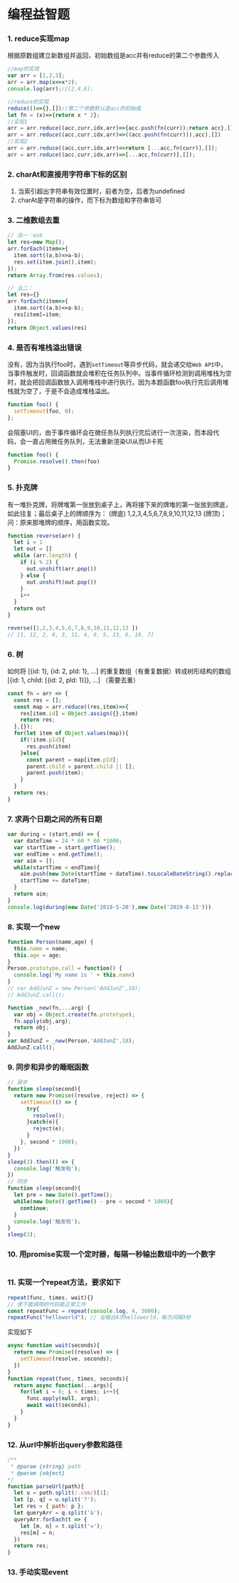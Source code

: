 <!-- 编程益智题.md -->
# 编程益智题
### 1. reduce实现map
根据原数组建立新数组并返回，初始数组是acc并有reduce的第二个参数传入
```js
//map的实现
var arr = [1,2,3];
arr = arr.map(x=>x*2);
console.log(arr);//[2,4,6];

//reduce的实现
reduce(()=>{},[])//第二个参数默认是acc的初始值
let fn = (x)=>{return x * 2};
//实现1
arr = arr.reduce((acc,curr,idx,arr)=>{acc.push(fn(curr));return acc},[])
arr = arr.reduce((acc,curr,idx,arr)=>((acc.push(fn(curr))),acc),[])
//实现2
arr = arr.reduce((acc,curr,idx,arr)=>return [...acc,fn(curr)],[]);
arr = arr.reduce((acc,curr,idx,arr)=>[...acc,fn(curr)],[]);
```

### 2. charAt和直接用字符串下标的区别
1. 当索引超出字符串有效位置时，前者为空，后者为undefined
2. charAt是字符串的操作，而下标为数组和字符串皆可


### 3. 二维数组去重
```js
// 法一：es6
let res=new Map();
arr.forEach(item=>{
  item.sort((a,b)=>a-b);
  res.set(item.join(),item);
});        
return Array.from(res.values);

// 法二：
let res={}
arr.forEach(item=>{
  item.sort((a,b)=>a-b);
  res[item]=item;
});
return Object.values(res)
```

### 4. 是否有堆栈溢出错误
没有，因为当执行foo时，遇到```setTimeout```等异步代码，就会递交给```Web API```中，当事件触发时，回调函数就会堆积在任务队列中。当事件循环检测到调用堆栈为空时，就会把回调函数放入调用堆栈中进行执行。因为本题函数foo执行完后调用堆栈就为空了，于是不会造成堆栈溢出。
```js
function foo() {
  setTimeout(foo, 0);
};
```
会阻塞UI的，由于事件循环会在微任务队列执行完后进行一次渲染，而本段代码，会一直占用微任务队列，无法重新渲染UI从而UI卡死
```js
function foo() {
  Promise.resolve().then(foo)
}
```



### 5. 扑克牌
有一堆扑克牌，将牌堆第一张放到桌子上，再将接下来的牌堆的第一张放到牌底，如此往复；最后桌子上的牌顺序为： (牌底) 1,2,3,4,5,6,7,8,9,10,11,12,13 (牌顶)；问：原来那堆牌的顺序，用函数实现。
```js
function reverse(arr) {
  let i = 1
  let out = []
  while (arr.length) {
    if (i % 2) {
      out.unshift(arr.pop())
    } else {
      out.unshift(out.pop())
    }
    i++
  }
  return out
}

reverse([1,2,3,4,5,6,7,8,9,10,11,12,13 ])
// [1, 12, 2, 8, 3, 11, 4, 9, 5, 13, 6, 10, 7]
```

### 6. 树
如何将 [{id: 1}, {id: 2, pId: 1}, ...] 的重复数组（有重复数据）转成树形结构的数组 [{id: 1, child: [{id: 2, pId: 1}]}, ...] （需要去重）
```js
const fn = arr => {
  const res = [];
  const map = arr.reduce((res,item)=>{
    res[item.id] = Object.assign({},item)
    return res;
  },{});
  for(let item of Object.values(map)){
    if(!item.pId){
      res.push(item)
    }else{
      const parent = map[item.pId];
      parent.child = parent.child || [];
      parent.push(item);
    }
  }
  return res;
}
```

### 7. 求两个日期之间的所有日期
```js
var during = (start,end) => {
  var dateTime = 24 * 60 * 60 *1000;
  var startTime = start.getTime();
  var endTime = end.getTime();
  var aim = [];
  while(startTime < endTime){
    aim.push(new Date(startTime + dateTime).toLocaleDateString().replace('/\//g','-'));
    startTime += dateTime;
  }
  return aim;
}
console.log(during(new Date('2019-5-20'),new Date('2019-8-13')))
```

### 8. 实现一个new
```js
function Person(name,age) {
  this.name = name;
  this.age = age;
}
Person.prototype.call = function() {
  console.log('My name is ' + this.name)
}
// var AddJunZ = new Person('AddJunZ',18);
// AddJunZ.call();

function _new(fn,...arg) {
  var obj = Object.create(fn.prototype);
  fn.apply(obj,arg);
  return obj;
}
var AddJunZ = _new(Person,'AddJunZ',18);
AddJunZ.call();
```

### 9. 同步和异步的睡眠函数
```js
// 异步
function sleep(second){
  return new Promise((resolve, reject) => {
    setTimeout(() => {
      try{  
        resolve();
      }catch(e){
        reject(e);
      }
    }, second * 1000);
  })
}
sleep(3).then(() => {
  console.log('触发啦');
})
// 同步
function sleep(second){
  let pre = new Date().getTime();
  while(new Date().getTime() - pre < second * 1000){
    continue;
  }
  console.log('触发啦');
}
sleep(3);
```

### 10. 用promise实现一个定时器，每隔一秒输出数组中的一个数字
```js

```

### 11. 实现一个repeat方法，要求如下
```js
repeat(func, times, wait){}
// 使下面调用的代码能正常工作
const repeatFunc = repeat(console.log, 4, 3000);
repeatFunc("helloworld"); // 会输出4次helloworld，每次间隔3秒
```

实现如下
```js
async function wait(seconds){
  return new Promise((resolve) => {
    setTimeout(resolve, seconds);
  })
}
function repeat(func, times, seconds){
  return async function(...args){
    for(let i = 0; i < times; i++){
      func.apply(null, args);
      await wait(seconds);
    }
  }
}
```

### 12. 从url中解析出query参数和路径
```js
/**
 * @param {string} path
 * @param {object}
*/
function parseUrl(path){
  let u = path.split(/.com/)[1];
  let [p, q] = u.split('?');
  let res = { path: p };
  let queryArr = q.split('&');
  queryArr.forEach(t => {
    let [m, n] = t.split('=');
    res[m] = n;
  })
  return res;
}
```

### 13. 手动实现event
```js

```